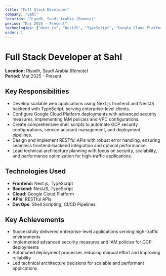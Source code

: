```yaml
---
title: "Full Stack Developer"
company: "Sahl"
location: "Riyadh, Saudi Arabia (Remote)"
period: "Mar 2025 - Present"
technologies: ["Next.js", "NestJS", "TypeScript", "Google Cloud Platform", "RESTful APIs"]
order: 1
---
```


# Full Stack Developer at Sahl

**Location:** Riyadh, Saudi Arabia (Remote)  
**Period:** Mar 2025 - Present

## Key Responsibilities

- Develop scalable web applications using Next.js frontend and NestJS backend with TypeScript, serving enterprise-level clients.
- Configure Google Cloud Platform deployments with advanced security measures, implementing IAM policies and VPC configurations.
- Create comprehensive shell scripts to automate GCP security configurations, service account management, and deployment pipelines.
- Design and implement RESTful APIs with robust error handling, ensuring seamless frontend-backend integration and optimal performance.
- Lead technical architecture planning with focus on security, scalability, and performance optimization for high-traffic applications.

## Technologies Used

- **Frontend:** Next.js, TypeScript
- **Backend:** NestJS, TypeScript
- **Cloud:** Google Cloud Platform
- **APIs:** RESTful APIs
- **DevOps:** Shell Scripting, CI/CD Pipelines

## Key Achievements

- Successfully delivered enterprise-level applications serving high-traffic environments
- Implemented advanced security measures and IAM policies for GCP deployments
- Automated deployment processes reducing manual effort and improving reliability
- Led technical architecture decisions for scalable and performant applications
